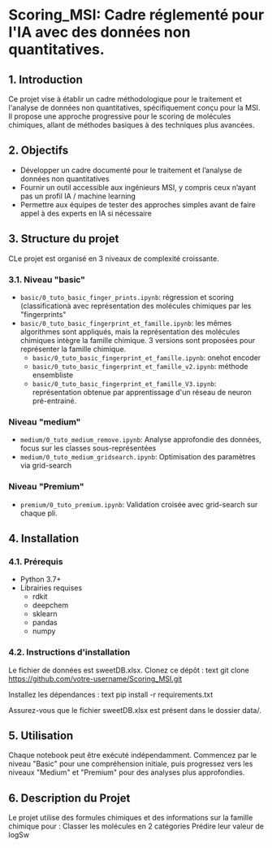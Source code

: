 # Scoring_MSI: Cadre réglementé pour l'IA avec des données non quantitatives.
## 1.	Introduction
Ce projet vise à établir un cadre méthodologique pour le traitement et l'analyse de données non quantitatives, spécifiquement conçu pour la MSI. Il propose une approche progressive pour le scoring de molécules chimiques, allant de méthodes basiques à des techniques plus avancées.
## 2. Objectifs
-	Développer un cadre documenté pour le traitement et l’analyse de données non quantitatives
-	Fournir un outil accessible aux ingénieurs MSI, y compris ceux n’ayant pas un profil IA / machine learning
-	Permettre aux équipes de tester des approches simples avant de faire appel à des experts en IA si nécessaire

## 3. Structure du projet

CLe projet est organisé en 3 niveaux de complexité croissante.
### 3.1. Niveau "basic"
- `basic/0_tuto_basic_finger_prints.ipynb`: régression et scoring (classificationà avec représentation des molécules chimiques par les "fingerprints"
- `basic/0_tuto_basic_fingerprint_et_famille.ipynb`: les mêmes algorithmes sont appliqués, mais la représentation des molécules chimiques intègre la famille chimique. 3 versions sont proposées pour représenter la famille chimique.
  - `basic/0_tuto_basic_fingerprint_et_famille.ipynb`: onehot encoder
  - `basic/0_tuto_basic_fingerprint_et_famille_v2.ipynb`: méthode ensembliste
  - `basic/0_tuto_basic_fingerprint_et_famille_V3.ipynb`: représentation obtenue par apprentissage d'un réseau de neuron pré-entrainé.

### Niveau "medium"
- `medium/0_tuto_medium_remove.ipynb`: Analyse approfondie des données, focus sur les classes sous-représentées
- `medium/0_tuto_medium_gridsearch.ipynb`: Optimisation des paramètres via grid-search

### Niveau "Premium"
- `premium/0_tuto_premium.ipynb`: Validation croisée avec grid-search sur chaque pli.

## 4. Installation
### 4.1. Prérequis
- Python 3.7+
- Librairies requises
  - rdkit
  - deepchem
  - sklearn
  - pandas
  - numpy

### 4.2. Instructions d'installation
Le fichier de données est sweetDB.xlsx.
Clonez ce dépôt :
text
git clone https://github.com/votre-username/Scoring_MSI.git

Installez les dépendances :
text
pip install -r requirements.txt

Assurez-vous que le fichier sweetDB.xlsx est présent dans le dossier data/.

## 5. Utilisation
Chaque notebook peut être exécuté indépendamment. Commencez par le niveau "Basic" pour une compréhension initiale, puis progressez vers les niveaux "Medium" et "Premium" pour des analyses plus approfondies.

## 6. Description du Projet
Le projet utilise des formules chimiques et des informations sur la famille chimique pour :
Classer les molécules en 2 catégories
Prédire leur valeur de logSw
